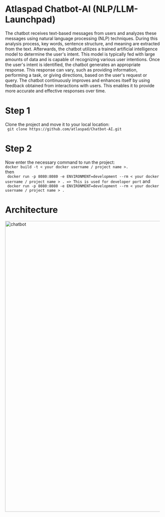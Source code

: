 # Atlaspad Chatbot-AI (NLP/LLM-Launchpad)
The chatbot receives text-based messages from users and analyzes these messages using natural language processing (NLP) techniques. During this analysis process, key words, sentence structure, and meaning are extracted from the text. Afterwards, the chatbot utilizes a trained artificial intelligence model to determine the user's intent. This model is typically fed with large amounts of data and is capable of recognizing various user intentions. Once the user's intent is identified, the chatbot generates an appropriate response. This response can vary, such as providing information, performing a task, or giving directions, based on the user's request or query. The chatbot continuously improves and enhances itself by using feedback obtained from interactions with users. This enables it to provide more accurate and effective responses over time.

# Step 1
Clone the project and move it to your local location:<br>
``` git clone https://github.com/atlaspad/Chatbot-AI.git``` 

# Step 2
Now enter the necessary command to run the project: <br>
``` docker build -t < your docker username / project name >. ``` <br>
then <br>
``` docker run -p 8080:8080 -e ENVIRONMENT=development --rm < your docker username / project name > . => This is used for developer port``` 
and <br>
``` docker run -p 8080:8080 -e ENVIRONMENT=development --rm < your docker username / project name > .``` 

# Architecture
<img width="944" alt="chatbot" src="https://github.com/atlaspad/Chatbot-AI/assets/95518574/e25ded0a-fa73-4bdc-86df-5fd6bbdc3758">
